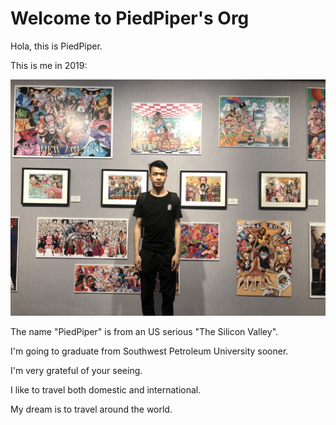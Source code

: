 # Welcome to PiedPiper's Org

Hola, this is PiedPiper.

This is me in 2019:

![Show](https://github.com/gtb-2022-lu-hongbo/.github/blob/main/profile/assets/Show.jpg)

The name "PiedPiper" is from an US serious "The Silicon Valley".

I'm going to graduate from Southwest Petroleum University sooner.

I'm very grateful of your seeing.

I like to travel both domestic and international.

My dream is to travel around the world.
